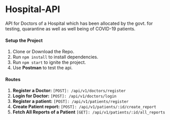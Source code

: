 # Hospital-API
API for Doctors of a Hospital which has been allocated by the govt. for testing, quarantine as well as well being of COVID-19 patients.

#### Setup the Project
1. Clone or Download the Repo.
2. Run `npm install` to install dependencies.
3. Run `npm start` to ignite the project.
4. Use **Postman** to test the api.

#### Routes
1. **Register a Doctor:** `[POST]: /api/v1/doctors/register`
2. **Login for Doctor:** `[POST]: /api/v1/doctors/login`
3. **Register a patient:** `[POST]: /api/v1/patients/register`
4. **Create Patient report:** `[POST]: /api/v1/patients/:id/create_report`
5. **Fetch All Reports of a Patient** `[GET]: /api/v1/patients/:id/all_reports`
